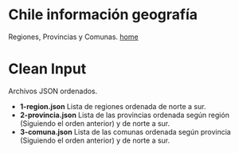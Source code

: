 # Chile información geografía

Regiones, Provincias y Comunas. 
[home](https://github.com/Norero/chile-data_geografia#chile-informaci%C3%B3n-geograf%C3%ADa)

# Clean Input

Archivos JSON ordenados.

- **1-region.json**     Lista de regiones ordenada de norte a sur.
- **2-provincia.json**  Lista de las provincias ordenada según región (Siguiendo el orden anterior) y de norte a sur.
- **3-comuna.json**     Lista de las comunas ordenada según provincia (Siguiendo el orden anterior) y de norte a sur.
